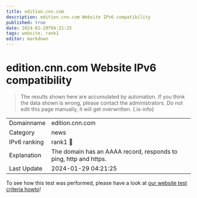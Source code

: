 ```yaml
---
title: edition.cnn.com
description: edition.cnn.com Website IPv6 compatibility
published: true
date: 2024-01-29T04:21:25
tags: website, rank1
editor: markdown
---
```


# edition.cnn.com Website IPv6 compatibility

> The results shown here are accumulated by automation. If you think the data shown is wrong, please contact the administrators. 
> Do not edit this page manually, it will get overwritten.
{.is-info}


|   |   |
| - | - |
| Domainname | edition.cnn.com
| Category | news |
| IPv6 ranking | rank1 :1st_place_medal: |
| Explanation | The domain has an AAAA record, responds to ping, http and https. |
| Last Update | 2024-01-29 04:21:25 |

To see how this test was performed, please have a look at [our website test criteria howto](/howto/testcriteria/website)!

